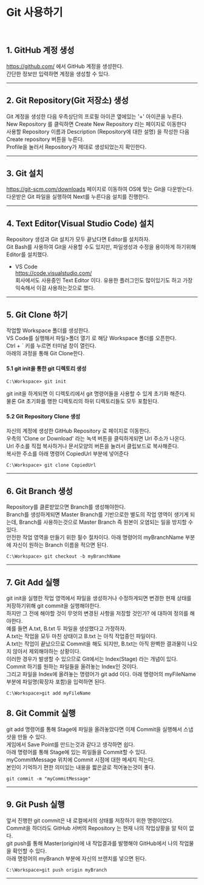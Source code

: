 # Git 사용하기
<br/>

## 1. GitHub 계정 생성
https://github.com/ 에서 GitHub 계정을 생성한다.<br/>
간단한 정보만 입력하면 계정을 생성할 수 있다.<br/>

***

## 2. Git Repository(Git 저장소) 생성
Git 계정을 생성한 다음 우측상단의 프로필 아이콘 옆에있는 '+' 아이콘을 누른다.<br/>
New Repository 를 클릭하면 Create New Repository 라는 페이지로 이동한다<br/>
사용할 Repository 이름과 Description (Repository에 대한 설명) 을 작성한 다음 Create repository 버튼을 누른다.<br/>
Profile을 눌러서 Repository가 제대로 생성되었는지 확인한다.

***

## 3. Git 설치
https://git-scm.com/downloads 페이지로 이동하여 OS에 맞는 Git을 다운받는다.
다운받은 Git 파일을 실행하여 Next를 누른다음 설치를 진행한다.

***

## 4. Text Editor(Visual Studio Code) 설치
Repository 생성과 Git 설치가 모두 끝났다면 Editor를 설치하자.<br/>
Git Bash를 사용하여 Git을 사용할 수도 있지만, 파일생성과 수정을 용이하게 하기위해 Editor를 설치했다.<br/>
* VS Code<br/>
https://code.visualstudio.com/ <br/>
회사에서도 사용중인 Text Editor 이다. 유용한 플러그인도 많이있기도 하고 가장 익숙해서  이걸 사용하는것으로 했다.

*** 

## 5. Git Clone 하기
작업할 Workspace 폴더를 생성한다.<br/>
VS Code를 실행해서 파일>폴더 열기 로 해당 Workspace 폴더를 오픈한다.<br/>
Ctrl + ` 키를 누르면 터미널 창이 열린다.<br/>
아래의 과정을 통해 Git Clone한다.

#### 5.1 git init을 통한 git 디렉토리 생성
```
C:\Workspace> git init
```
git init을 하게되면 이 디렉토리에서 git 명령어들을 사용할 수 있게 초기화 해준다.<br/>
물론 Git 초기화를 행한 디렉토리의 하위 디렉토리들도 모두 포함된다.

#### 5.2 Git Repository Clone 생성
자신의 계정에 생성한 GitHub Repository 로 페이지로 이동한다.<br/>
우측의 'Clone or Download' 라는 녹색 버튼을 클릭하게되면 Url 주소가 나온다.<br/>
Url 주소를 직접 복사하거나 문서모양의 버튼을 눌러서 클립보드로 복사해준다.<br/>
복사한 주소를 아래 명령어 CopiedUrl 부분에 넣어준다

```
C:\Workspace> git clone CopiedUrl
```

***

## 6. Git Branch 생성
Repository를 클론받았으면 Branch를 생성해야한다.<br/>
Branch를 생성하게되면 Master Branch를 기반으로한 별도의 작업 영역이 생기게 되는데, 
Branch를 사용하는것으로 Master Branch 즉 원본이 오염되는 일을 방지할 수 있다.<br/>
안전한 작업 영역을 만들기 위한 필수 절차이다.
아래 명령어의 myBranchName 부분에 자신이 원하는 Branch 이름을 적으면 된다.
```
C:\Workspace> git checkout -b myBranchName
```

***

## 7. Git Add 실행
git init을 실행한 작업 영역에서 파일을 생성하거나 수정하게되면 변경한 현재 상태를 저장하기위해 git commit을 실행해야한다.<br/>
하지만 그 전에 해야할 것이 무엇의 변경된 사항을 저장할 것인가? 에 대하여 정의를 해야한다.<br/>
예를 들면 A.txt, B.txt 두 파일을 생성했다고 가정하자.<br/>
A.txt는 작업을 모두 마친 상태이고 B.txt 는 아직 작업중인 파일이다.<br/>
A.txt는 작업이 끝났으므로 Commit을 해도 되지만, B.txt는 아직 완벽한 결과물이 나오지 않아서 제외해야하는 상황이다.<br/>
이러한 경우가 발생할 수 있으므로 Git에서는 Index(Stage) 라는 개념이 있다.<br/>
Commit 하기를 원하는 파일들을 올려놓는 Index인 것이다.<br/>
그리고 파일을 Index에 올려놓는 명령어가 git add 이다.
아래 명령어의 myFileName 부분에 파일명(확장자 포함)을 입력하면 된다.
```
C:\Workspace>git add myFileName
```

## 8. Git Commit 실행
git add 명령어를 통해 Stage에 파일을 올려놓았다면 이제 Commit을 실행해서 스냅샷을 만들 수 있다. <br/>
게임에서 Save Point를 만드는것과 같다고 생각하면 쉽다.<br/>
아래 명령어를 통해 Stage에 있는 파일들을 Commit할 수 있다.<br/>
myCommitMessage 위치에 Commit 시점에 대한 메세지 적는다.<br/>
본인이 기억하기 편한 의미있는 내용을 짧은글로 적어놓는것이 좋다.<br/>
```
git commit -m "myCommitMessage"
```

***

## 9. Git Push 실행
앞서 진행한 git commit은 내 로컬에서의 상태를 저장하기 위한 명령이었다.<br/>
Commit을 하더라도 GitHub 서버의 Repository 는 현재 나의 작업상황을 알 턱이 없다.<br/>
git push를 통해 Master(origin)에 내 작업결과를 발행해야 GitHub에서 나의 작업물을 확인할 수 있다.<br/>
아래 명령어의 myBranch 부분에 자신의 브랜치를 넣으면 된다.
```
C:\Workspace>git push origin myBranch
```

***

